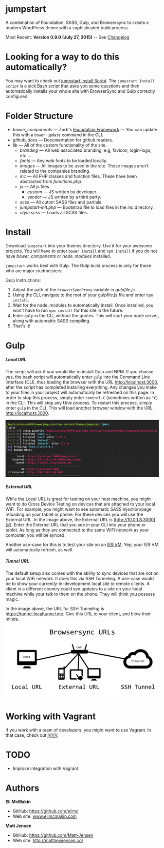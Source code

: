 **jumpstart**
===========================

A combination of Foundation, SASS, Gulp, and Browsersync to create a modern WordPress theme with a sophisticated build process.

Most Recent: **Version 0.9.0 (July 27, 2015)** -- See [Changelog](./github_docs/CHANGELOG.md)

# Looking for a way to do this automatically?

You may want to check out [jumpstart Install Script](https://github.com/elimc/jumpstart-install-script). The `jumpstart Install Script` is a sick [Bash](https://www.wikiwand.com/en/Bash_(Unix_shell)) script that asks you some questions and then automatically installs your whole site with BrowserSync and Gulp correctly configured.

# Folder Structure

 * *bower_components*   —   Zurb's [Foundation Framework](http://foundation.zurb.com/)  —   You can update this with a `bower update` command in the CLI.
 * *github_docs*        —   Documentation for github readers.
 * *lib*                —   All of the custom functionality of the site.
    * *branding*            —       All web associated branding, e.g, favicon, login-logo, etc ...
    * *fonts*               —       Any web fonts to be loaded locally.
    * *images*              —       All images to be used in the site. These images aren't related to the companies branding.
    * *inc*                 —       All PHP classes and function files. These have been abstracted from *functions.php*.
    * *js*                  —       All js files.
        * *custom*              —       JS written by developer.
        * *vendor*              —       JS written by a third party.
    * *scss*                —       All cutom SASS files and partials.
    * *jumpstart-init.php*  —       Bootstrap file to load files in the *inc* directory.
    * *style.scss*          —       Loads all SCSS files.

# Install

Download `jumpstart` into your themes directory. Use it for your awesome projects. You will have to enter `bower install` and `npm install` if you do not have *bower_components* or *node_modules* installed.

`jumpstart` works best with Gulp. The Gulp build process is only for those who are major studmeisters:

Gulp Instructions:

1. Adjust the path of the `browserSyncProxy` variable in *gulpfile.js*.
2. Using the CLI, navigate to the root of your gulpfile.js file and enter `npm install`.
3. Wait for the node_modules to automatically install. Once installed, you won't have to run `npm install` for this site in the future.
4. Enter `gulp` in the CLI, without the quotes. This will start your node server, along with automattic SASS compiling.
5. That's it!

# Gulp
##### Local URL
The script will ask if you would like to install Gulp and NPM. If you choose yes, the bash script will automatically enter `gulp` into the Command Line Interface (CLI), thus loading the browser with the URL [http://localhost:3000](#), after the script has completed installing everything. Any changes you make to your files in your project will automatically be refreshed on this page. In order to stop this process, simply enter `control-C` (sometimes written as `^C`) in the CLI. This will stop any Unix process. To restart this process, simply enter `gulp` in the CLI. This will load another browser window with the URL [http://localhost:3000](#).

![URL options](./github_docs/gulp.jpg)

##### External URL
While the Local URL is great for testing on your host machine, you might want to do Cross Device Testing on devices that are attached to your local WiFi. For example, you might want to see automatic SASS injection/page reloading on your tablet or phone. For these devices you will use the External URL. In the image above, the External URL is [http://10.0.1.8:3000](#). Enter the External URL that you see in your CLI into your phone or tablet. As long as they are connected to the same WiFi network as your computer, you will be synced.

Another use-case for this is to test your site on an [IE9 VM](http://dev.modern.ie/tools/vms/). Yep, your IE9 VM will automatically refresh, as well.

##### Tunnel URL
The default setup also comes with the ability to sync devices that are not on your local WiFi network. It does this via SSH Tunneling. A use-case would be to show your currently-in-development local site to remote clients. A client in a different country could see updates to a site on your local machine while your talk to them on the phone. They will think you possess magic.

In the image above, the URL for SSH Tunneling is https://tunnel.localtunnel.me. Give this URL to your client, and blow their minds.
![URL options](./github_docs/browsersync_urls_web.png)

# Working with Vagrant
If you work with a team of developers, you might want to use Vagrant. In that case, check out [jVVV](https://github.com/elimc/jumpstart-vvv).

# TODO

* Improve integration with Vagrant

# Authors

**Eli McMakin**

* GitHub: https://github.com/elimc
* Web site: www.elimcmakin.com

**Matt Jensen**

* GitHub: https://github.com/Matt-Jensen
* Web site: http://matthewjensen.co/